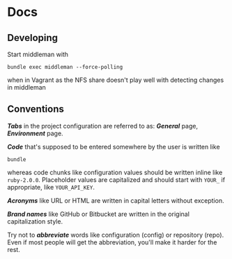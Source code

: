 Docs
====

## Developing

Start middleman with

```
bundle exec middleman --force-polling
```

when in Vagrant as the NFS share doesn't play well with detecting changes in middleman


## Conventions

***Tabs*** in the project configuration are referred to as: ***General*** page, ***Environment*** page.

***Code*** that's supposed to be entered somewhere by the user is written like

~~~shell
bundle
~~~

whereas code chunks like configuration values should be written inline like ```ruby-2.0.0```. Placeholder values are capitalized and should start with ```YOUR_``` if appropriate, like ```YOUR_API_KEY```.

***Acronyms*** like URL or HTML are written in capital letters without exception.

***Brand names*** like GitHub or Bitbucket are written in the original capitalization style.

Try not to ***abbreviate*** words like configuration (config) or repository (repo). Even if most people will get the abbreviation, you'll make it harder for the rest.
